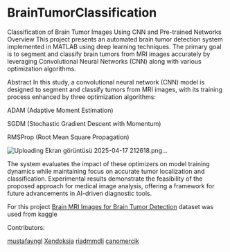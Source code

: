 # BrainTumorClassification
Classification of Brain Tumor Images Using CNN and Pre-trained Networks
Overview
This project presents an automated brain tumor detection system implemented in MATLAB using deep learning techniques. The primary goal is to segment and classify brain tumors from MRI images accurately by leveraging Convolutional Neural Networks (CNN) along with various optimization algorithms.

Abstract
In this study, a convolutional neural network (CNN) model is designed to segment and classify tumors from MRI images, with its training process enhanced by three optimization algorithms:

ADAM (Adaptive Moment Estimation)

SGDM (Stochastic Gradient Descent with Momentum)

RMSProp (Root Mean Square Propagation)

![Uploading Ekran görüntüsü 2025-04-17 212618.png…]()

The system evaluates the impact of these optimizers on model training dynamics while maintaining focus on accurate tumor localization and classification. Experimental results demonstrate the feasibility of the proposed approach for medical image analysis, offering a framework for future advancements in AI-driven diagnostic tools.

For this project [Brain MRI Images for Brain Tumor Detection](https://www.kaggle.com/datasets/navoneel/brain-mri-images-for-brain-tumor-detection?resource=download) dataset was used from kaggle

Contributors:

[mustafayngl](https://github.com/mustafayngl)
[Xendoksia](https://github.com/Xendoksia)
[riadmmdli](https://github.com/riadmmdli)
[canomercik](https://github.com/canomercik)

